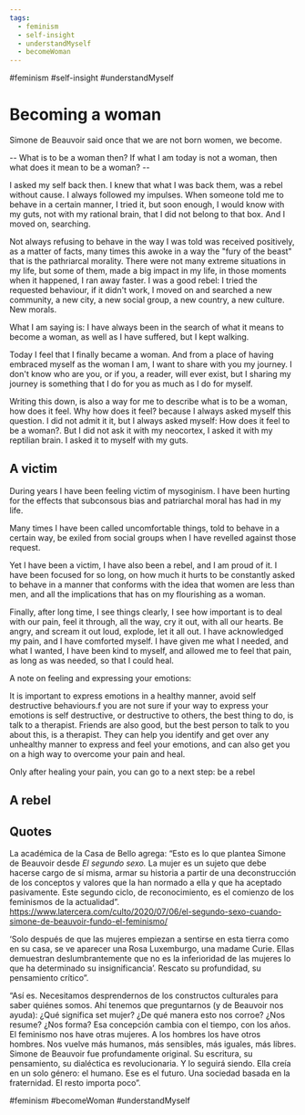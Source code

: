 ```yaml
---
tags:
  - feminism
  - self-insight
  - understandMyself
  - becomeWoman
---
```

#feminism #self-insight #understandMyself 


# Becoming a woman

Simone de Beauvoir said once that we are not born women, we become. 

-- What is to be a woman then? If what I am today is not a woman, then what does it mean to be a woman? --

I asked my self back then. I knew that what I was back them, was a rebel without cause. I always followed my impulses. When someone told me to behave in a certain manner, I tried it, but soon enough, I would know with my guts, not with my rational brain, that I did not belong to that box. And I moved on, searching.

Not always refusing to behave in the way I was told was received positively, as a matter of facts, many times this awoke in a way the "fury of the beast" that is the pathriarcal morality. There were not many extreme situations in my life, but some of them, made a big impact in my life, in those moments when it happened, I ran away faster. I was a good rebel: I tried the requested behaviour, if it didn't work, I moved on and searched a new community, a new city, a new social group, a new country, a new culture. New morals.

What I am saying is: I have always been in the search of what it means to become a woman, as well as I have suffered, but I kept walking.


Today I feel that I finally became a woman. And from a place of having embraced myself as the woman I am, I want to share with you my journey. I don't know who are you, or if you, a reader, will ever exist, but I sharing my journey is something that I do for you as much as I do for myself.

Writing this down, is also a way for me to describe what is to be a woman, how does it feel. Why how does it feel? because I always asked myself this question. I did not admit it it, but I always asked myself: How does it feel to be a woman?. But I did not ask it with my neocortex, I asked it with my reptilian brain. I asked it to myself with my guts.



## A victim

During years I have been feeling victim of mysoginism. I have been hurting for the effects that subconsous bias and patriarchal moral has had in my life. 

Many times I have been called uncomfortable things, told to behave in a certain way, be exiled from social groups when I have revelled against those request.

Yet I have been a victim, I have also been a rebel, and I am proud of it. I have been focused for so long, on how much it hurts to be constantly asked to behave in a manner that conforms with the idea that women are less than men, and all the implications that has on my flourishing as a woman.

Finally, after long time, I see things clearly, I see how important is to deal with our pain, feel it through, all the way, cry it out, with all our hearts. Be angry, and scream it out loud, explode, let it all out. I have acknowledged my pain, and I have comforted myself. I have given me what I needed, and what I wanted, I have been kind to myself, and allowed me to feel that pain, as long as was needed, so that I could heal.



A note on feeling and expressing your emotions:

It is important to express emotions in a healthy manner, avoid self destructive behaviours.f you are not sure if your way to express your emotions is self destructive, or destructive to others, the best thing to do, is talk to a therapist. Friends are also good, but the best person to talk to you about this, is a therapist. They can help you identify and get over any unhealthy manner to express and feel your emotions, and can also get you on a high way to overcome your pain and heal.



Only after healing your pain, you can go to a next step: be a rebel



## A rebel



## Quotes
La académica de la Casa de Bello agrega: “Esto es lo que plantea Simone de Beauvoir desde *El segundo sexo.* La mujer es un sujeto que debe hacerse cargo de sí misma, armar su historia a partir de una deconstrucción de los conceptos y valores que la han normado a ella y que ha aceptado pasivamente. Este segundo ciclo, de reconocimiento, es el comienzo de los feminismos de la actualidad”. <https://www.latercera.com/culto/2020/07/06/el-segundo-sexo-cuando-simone-de-beauvoir-fundo-el-feminismo/>

‘Solo después de que las mujeres empiezan a sentirse en esta tierra como en su casa, se ve aparecer una Rosa Luxemburgo, una madame Curie. Ellas demuestran deslumbrantemente que no es la inferioridad de las mujeres lo que ha determinado su insignificancia’. Rescato su profundidad, su pensamiento crítico”.



“Así es. Necesitamos desprendernos de los constructos culturales para saber quiénes somos. Ahí tenemos que preguntarnos (y de Beauvoir nos ayuda): ¿Qué significa set mujer? ¿De qué manera esto nos corroe? ¿Nos resume? ¿Nos forma? Esa concepción cambia con el tiempo, con los años. El feminismo nos have otras mujeres. A los hombres los have otros hombres. Nos vuelve más humanos, más sensibles, más iguales, más libres. Simone de Beauvoir fue profundamente original. Su escritura, su pensamiento, su dialéctica es revolucionaria. Y lo seguirá siendo. Ella creía en un solo género: el humano. Ese es el futuro. Una sociedad basada en la fraternidad. El resto importa poco”.


#feminism #becomeWoman #understandMyself